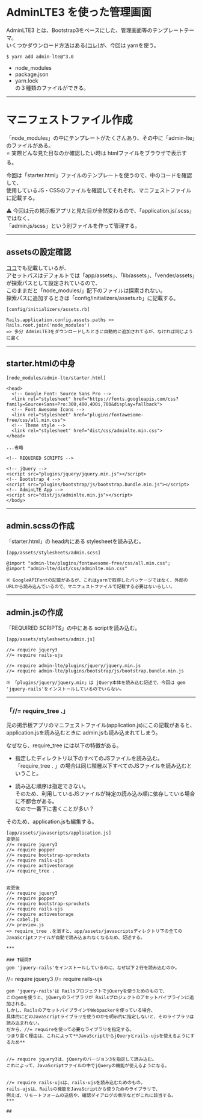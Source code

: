 # AdminLTE3 を使った管理画面
AdminLTE3 とは、Bootstrap3をベースにした、管理画面等のテンプレートテーマ。    
いくつかダウンロード方法はある[(コレ)](https://adminlte.io/docs/3.0/index.html)が、今回は yarnを使う。
~~~
$ yarn add admin-lte@^3.0
~~~
- node_modules    
- package.json    
- yarn.lock    
の３種類のファイルができる。
***

# マニフェストファイル作成
「node_modules」の中にテンプレートがたくさんあり、その中に「admin-lte」のファイルがある。    
⭐️ 実際どんな見た目なのか確認したい時は htmlファイルをブラウザで表示する。    

今回は「starter.html」ファイルのテンプレートを使うので、中のコードを確認して、    
使用しているJS・CSSのファイルを確認してそれぞれ、マニフェストファイルに記載する。     
    
⚠️ 今回は元の掲示板アプリと見た目が全然変わるので、「application.js/.scss」ではなく、    
「admin.js/scss」という別ファイルを作って管理する。
***

## assetsの設定確認
[ココ](https://github.com/Tarara33/TIL/blob/main/Rails/%E3%82%A2%E3%82%BB%E3%83%83%E3%83%88.md)でも記載しているが、        
アセットパスはデフォルトでは「app/assets」、「lib/assets」、「vender/assets」が探索パスとして設定されているので、     
このままだと「node_modules/」配下のファイルは探索されない。        
探索パスに追加するときは「config/initializers/assets.rb」に記載する。        
~~~
[config/initializers/assets.rb]

Rails.application.config.assets.paths << Rails.root.join('node_modules')
=> 多分 AdminLTE3をダウンロードしたときに自動的に追加されてるが、なければ同じように書く
~~~
***

## starter.htmlの中身
~~~
[node_modules/admin-lte/starter.html]

<head>
  <!-- Google Font: Source Sans Pro -->
  <link rel="stylesheet" href="https://fonts.googleapis.com/css?family=Source+Sans+Pro:300,400,400i,700&display=fallback">
  <!-- Font Awesome Icons -->
  <link rel="stylesheet" href="plugins/fontawesome-free/css/all.min.css">
  <!-- Theme style -->
  <link rel="stylesheet" href="dist/css/adminlte.min.css">
</head>

...省略

<!-- REQUIRED SCRIPTS -->

<!-- jQuery -->
<script src="plugins/jquery/jquery.min.js"></script>
<!-- Bootstrap 4 -->
<script src="plugins/bootstrap/js/bootstrap.bundle.min.js"></script>
<!-- AdminLTE App -->
<script src="dist/js/adminlte.min.js"></script>
</body>
~~~
***

## admin.scssの作成
「starter.html」の head内にある stylesheetを読み込む。
~~~
[app/assets/stylesheets/admin.scss]

@import "admin-lte/plugins/fontawesome-free/css/all.min.css";
@import "admin-lte/dist/css/adminlte.min.css"

※ GoogleAPIFontの記載があるが、これはyarnで取得したパッケージではなく、外部のURLから読み込んでいるので、マニフェストファイルで記載する必要はないらしい。
~~~
***

## admin.jsの作成
「REQUIRED SCRIPTS」の中にある scriptを読み込む。
~~~
[app/assets/stylesheets/admin.js]

//= require jquery3
//= require rails-ujs

//= require admin-lte/plugins/jquery/jquery.min.js
//= require admin-lte/plugins/bootstrap/js/bootstrap.bundle.min.js

※ 「plugins/jquery/jquery.min」は jQuery本体を読み込む記述で、今回は gem 'jquery-rails'をインストールしているのでいらない。
~~~
***

### 「//= require_tree .」
元の掲示板アプリのマニフェストファイル(application.js)にこの記載があると、        
application.jsを読み込むときに admin.jsも読み込まれてしまう。        
        
なぜなら、require_tree には以下の特徴がある。        
- 指定したディレクトリ以下のすべてのJSファイルを読み込む。        
「require_tree . 」の場合は同じ階層以下すべてのJSファイルを読み込むということ。
          
- 読み込む順序は指定できない。            
そのため、利用しているJSファイルが特定の読み込み順に依存している場合に不都合がある。        
なので一番下に書くことが多い？

そのため、application.jsも編集する。
~~~
[app/assets/javascripts/application.js]
変更前
//= require jquery3
//= require popper
//= require bootstrap-sprockets
//= require rails-ujs
//= require activestorage
//= require_tree .


変更後
//= require jquery3
//= require popper
//= require bootstrap-sprockets
//= require rails-ujs
//= require activestorage
//= cabel.js
//= preview.js
=> require_tree .を消すと、app/assets/javascriptsディレクトリ下の全てのJavaScriptファイルが自動で読み込まれなくなるため、記述する。

***     

### ❓疑問❓
gem 'jquery-rails'をインストールしているのに、なぜ以下２行を読み込むのか。
~~~
//= require jquery3
//= require rails-ujs
~~~
gem 'jquery-rails'は RailsプロジェクトでjQueryを使うためのもので、                
このgemを使うと、jQueryのライブラリが Railsプロジェクトのアセットパイプラインに追加される。  
しかし、RailsのアセットパイプラインやWebpackerを使っている場合、        
具体的にどのJavaScriptライブラリを使うのかを明示的に指定しないと、そのライブラリは読み込まれない。        
だから、//= requireを使って必要なライブラリを指定する。          
つまり書く理由は、これによって**JavaScriptからjQueryとrails-ujsを使えるようにするため**
        
            
//= require jquery3は、jQueryのバージョン3を指定して読み込む。                
これによって、JavaScriptファイルの中でjQueryの機能が使えるようになる。                
        
        
//= require rails-ujsは、rails-ujsを読み込むためのもの。        
rails-ujsは、Railsの機能をJavaScriptから使うためのライブラリで、        
例えば、リモートフォームの送信や、確認ダイアログの表示などがこれに該当する。
***

## 
